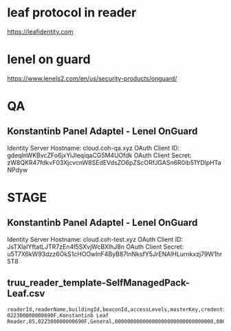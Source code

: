 
# leaf protocol in reader

<https://leafidentity.com>

# lenel on guard

<https://www.lenels2.com/en/us/security-products/onguard/>

# QA

## Konstantinb Panel Adaptel - Lenel OnGuard

Identity Server Hostname: cloud.coh-qa.xyz
OAuth Client ID: gdeqlnWKBvcZFo6jxYiJIeqiqaCG5M4UOfdk
OAuth Client Secret: zW8QKR47fdkvF03XjcvcnW8SEdEVdsZO6pZScORfJGASn6R0ib51YDlpHTaNPdyw

# STAGE


## Konstantinb Panel Adaptel - Lenel OnGuard

Identity Server Hostname: cloud.coh-test.xyz
OAuth Client ID: JsTXlaIYftatLJTR7zEn4I5SXvjWcBXlhJ8n
OAuth Client Secret: u5T7X6kW93dzz6OkS1cHOOwlnF4ByB87lnNksfY5JrENAlHLurnkxzj79W1hr5T8

## truu_reader_template-SelfManagedPack-Leaf.csv
```
readerId,readerName,buildingId,beaconId,accessLevels,masterKey,credentialKey,readerType
022300000000690F,Konstantinb Leaf Reader,85,022300000000690F,General,00000000000000000000000000000000,00000000000000000000000000000000,LEAF
```

